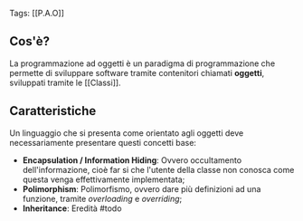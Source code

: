 Tags:  [[P.A.O]]

## Cos'è?
La programmazione ad oggetti è un paradigma di programmazione che permette di sviluppare software tramite contenitori chiamati **oggetti**, sviluppati tramite le [[Classi]].

## Caratteristiche
Un linguaggio che si presenta come orientato agli oggetti deve necessariamente presentare questi concetti base:
- **Encapsulation / Information Hiding**: Ovvero occultamento dell'informazione, cioè far si che l'utente della classe non conosca come questa venga effettivamente implementata;
- **Polimorphism**: Polimorfismo, ovvero dare più definizioni ad una funzione, tramite *overloading* e *overriding*;
- **Inheritance**: Eredità #todo 
